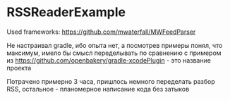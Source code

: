 # RSSReaderExample

Used frameworks:
https://github.com/mwaterfall/MWFeedParser

Не настраивал gradle, ибо опыта нет, а посмотрев примеры понял, что максимум, имело бы смысл переделывать по сравнению с примером из https://github.com/openbakery/gradle-xcodePlugin - это название проекта

Потрачено примерно 3 часа, пришлось немного переделать разбор RSS, остальное - планомерное написание кода без затыков

